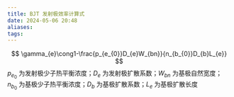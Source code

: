 ```yaml
---
title: BJT 发射极效率计算式
date: 2024-05-06 20:48
aliases: 
tags:
---
```

$$
\gamma_{e}\cong1-\frac{p_{e_{0}}D_{e}W_{bn}}{n_{b_{0}}D_{b}L_{e}}
$$
$p_{e_{0}}$ 为发射极少子热平衡浓度；$D_{e}$ 为发射极扩散系数；$W_{bn}$ 为基极自然宽度；$n_{b_{0}}$ 为基极少子热平衡浓度；$D_{b}$ 为基极扩散系数；$L_{e}$ 为基极扩散长度